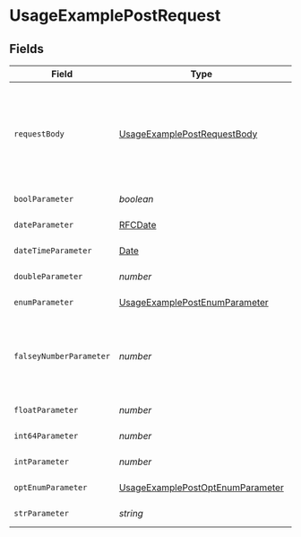 # UsageExamplePostRequest


## Fields

| Field                                                                                           | Type                                                                                            | Required                                                                                        | Description                                                                                     | Example                                                                                         |
| ----------------------------------------------------------------------------------------------- | ----------------------------------------------------------------------------------------------- | ----------------------------------------------------------------------------------------------- | ----------------------------------------------------------------------------------------------- | ----------------------------------------------------------------------------------------------- |
| `requestBody`                                                                                   | [UsageExamplePostRequestBody](../../models/operations/usageexamplepostrequestbody.md)           | :heavy_minus_sign:                                                                              | A request body that contains fields with different formats for testing example generation       |                                                                                                 |
| `boolParameter`                                                                                 | *boolean*                                                                                       | :heavy_check_mark:                                                                              | A boolean parameter                                                                             | false                                                                                           |
| `dateParameter`                                                                                 | [RFCDate](../../types/rfcdate.md)                                                               | :heavy_check_mark:                                                                              | A date parameter                                                                                | 2020-01-01                                                                                      |
| `dateTimeParameter`                                                                             | [Date](https://developer.mozilla.org/en-US/docs/Web/JavaScript/Reference/Global_Objects/Date)   | :heavy_check_mark:                                                                              | A date time parameter                                                                           | 2020-01-01T00:00:00Z                                                                            |
| `doubleParameter`                                                                               | *number*                                                                                        | :heavy_check_mark:                                                                              | A double parameter                                                                              | 2.2222222                                                                                       |
| `enumParameter`                                                                                 | [UsageExamplePostEnumParameter](../../models/operations/usageexamplepostenumparameter.md)       | :heavy_check_mark:                                                                              | An enum parameter                                                                               | value3                                                                                          |
| `falseyNumberParameter`                                                                         | *number*                                                                                        | :heavy_check_mark:                                                                              | A number parameter that contains a falsey example value                                         | 0                                                                                               |
| `floatParameter`                                                                                | *number*                                                                                        | :heavy_check_mark:                                                                              | A float parameter                                                                               | 1.1                                                                                             |
| `int64Parameter`                                                                                | *number*                                                                                        | :heavy_check_mark:                                                                              | An int64 parameter                                                                              | 111111                                                                                          |
| `intParameter`                                                                                  | *number*                                                                                        | :heavy_check_mark:                                                                              | An integer parameter                                                                            | 1                                                                                               |
| `optEnumParameter`                                                                              | [UsageExamplePostOptEnumParameter](../../models/operations/usageexamplepostoptenumparameter.md) | :heavy_minus_sign:                                                                              | An enum parameter                                                                               | value3                                                                                          |
| `strParameter`                                                                                  | *string*                                                                                        | :heavy_check_mark:                                                                              | A string parameter                                                                              | example 1                                                                                       |